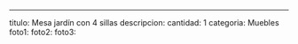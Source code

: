 ---
titulo: Mesa jardín con 4 sillas
descripcion: 
cantidad: 1
categoria: Muebles
foto1: 
foto2: 
foto3: 
